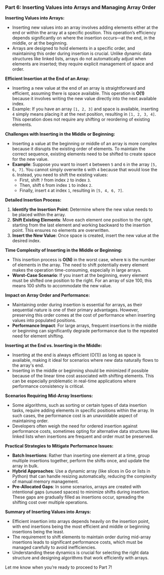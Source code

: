 ### **Part 6: Inserting Values into Arrays and Managing Array Order**

**Inserting Values into Arrays:**
- Inserting new values into an array involves adding elements either at the end or within the array at a specific position. This operation’s efficiency depends significantly on where the insertion occurs—at the end, in the middle, or at the beginning.
- Arrays are designed to hold elements in a specific order, and maintaining this order during insertion is crucial. Unlike dynamic data structures like linked lists, arrays do not automatically adjust when elements are inserted; they require explicit management of space and order.

**Efficient Insertion at the End of an Array:**
- Inserting a new value at the end of an array is straightforward and efficient, assuming there is space available. This operation is **O(1)** because it involves writing the new value directly into the next available index.
- Example: If you have an array `[1, 2, 3]` and space is available, inserting `4` simply means placing it at the next position, resulting in `[1, 2, 3, 4]`. This operation does not require any shifting or reordering of existing elements.

**Challenges with Inserting in the Middle or Beginning:**
- Inserting a value at the beginning or middle of an array is more complex because it disrupts the existing order of elements. To maintain the correct sequence, existing elements need to be shifted to create space for the new value.
- **Example**: Suppose you want to insert `4` between `5` and `6` in the array `[5, 6, 7]`. You cannot simply overwrite `6` with `4` because that would lose the `6`. Instead, you need to shift the existing values:
  - First, shift `7` from index `2` to index `3`.
  - Then, shift `6` from index `1` to index `2`.
  - Finally, insert `4` at index `1`, resulting in `[5, 4, 6, 7]`.

**Detailed Insertion Process:**
1. **Identify the Insertion Point**: Determine where the new value needs to be placed within the array.
2. **Shift Existing Elements**: Move each element one position to the right, starting from the last element and working backward to the insertion point. This ensures no elements are overwritten.
3. **Insert the New Value**: Once space is created, insert the new value at the desired index.

**Time Complexity of Inserting in the Middle or Beginning:**
- This insertion process is **O(N)** in the worst case, where `N` is the number of elements in the array. The need to shift potentially every element makes the operation time-consuming, especially in large arrays.
- **Worst-Case Scenario**: If you insert at the beginning, every element must be shifted one position to the right. For an array of size 100, this means 100 shifts to accommodate the new value.

**Impact on Array Order and Performance:**
- Maintaining order during insertion is essential for arrays, as their sequential nature is one of their primary advantages. However, preserving this order comes at the cost of performance when inserting values into populated positions.
- **Performance Impact**: For large arrays, frequent insertions in the middle or beginning can significantly degrade performance due to the repeated need for element shifting.

**Inserting at the End vs. Inserting in the Middle:**
- Inserting at the end is always efficient (O(1)) as long as space is available, making it ideal for scenarios where new data naturally flows to the array's end.
- Inserting in the middle or beginning should be minimized if possible because of the linear time cost associated with shifting elements. This can be especially problematic in real-time applications where performance consistency is critical.

**Scenarios Requiring Mid-Array Insertions:**
- Some algorithms, such as sorting or certain types of data insertion tasks, require adding elements in specific positions within the array. In such cases, the performance cost is an unavoidable aspect of maintaining order.
- Developers often weigh the need for ordered insertion against performance costs, sometimes opting for alternative data structures like linked lists when insertions are frequent and order must be preserved.

**Practical Strategies to Mitigate Performance Issues:**
- **Batch Insertions**: Rather than inserting one element at a time, group multiple insertions together, perform the shifts once, and update the array in bulk.
- **Hybrid Approaches**: Use a dynamic array (like slices in Go or lists in Python) that can handle resizing automatically, reducing the complexity of manual memory management.
- **Pre-Allocated Gaps**: In some scenarios, arrays are created with intentional gaps (unused spaces) to minimize shifts during insertion. These gaps are gradually filled as insertions occur, spreading the shifting cost over multiple operations.

**Summary of Inserting Values into Arrays:**
- Efficient insertion into arrays depends heavily on the insertion point, with end insertions being the most efficient and middle or beginning insertions being the least.
- The requirement to shift elements to maintain order during mid-array insertions leads to significant performance costs, which must be managed carefully to avoid inefficiencies.
- Understanding these dynamics is crucial for selecting the right data structure and designing algorithms that work efficiently with arrays.

Let me know when you’re ready to proceed to Part 7!